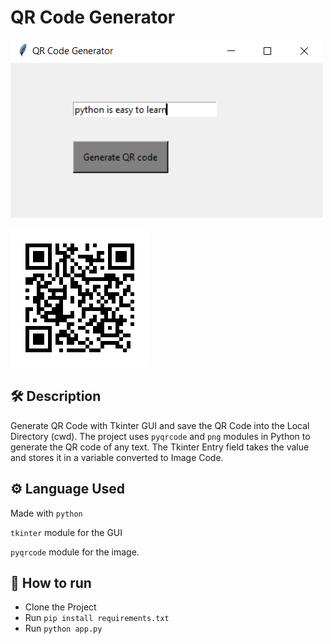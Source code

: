 # QR Code Generator
![](https://github.com/ESHWAR-333/python_projects/blob/main/QR%20code%20Generator/images/tkinter)

![](https://github.com/ESHWAR-333/python_projects/blob/main/QR%20code%20Generator/images/code.png)



## 🛠️ Description
Generate QR Code with Tkinter GUI and save the QR Code into the Local Directory (cwd).
The project uses `pyqrcode` and `png` modules in Python to generate the QR code of any text. 
The Tkinter Entry field takes the value and stores it in a variable converted to Image Code.

## ⚙️ Language Used
Made with `python`

`tkinter` module for the GUI

`pyqrcode` module for the image.


## 🌟 How to run
- Clone the Project
- Run `pip install requirements.txt`
- Run `python app.py`

